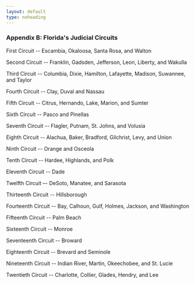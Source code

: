 ```yaml
---
layout: default
type: noheading
---
```

### Appendix B: Florida's Judicial Circuits

First Circuit -- Escambia, Okaloosa, Santa Rosa, and Walton

Second Circuit -- Franklin, Gadsden, Jefferson, Leon, Liberty, and Wakulla

Third Circuit -- Columbia, Dixie, Hamilton, Lafayette, Madison, Suwannee, and Taylor

Fourth Circuit -- Clay, Duval and Nassau

Fifth Circuit -- Citrus, Hernando, Lake, Marion, and Sumter

Sixth Circuit -- Pasco and Pinellas

Seventh Circuit -- Flagler, Putnam, St. Johns, and Volusia

Eighth Circuit -- Alachua, Baker, Bradford, Gilchrist, Levy, and Union

Ninth Circuit -- Orange and Osceola

Tenth Circuit -- Hardee, Highlands, and Polk

Eleventh Circuit -- Dade

Twelfth Circuit –- DeSoto, Manatee, and Sarasota

Thirteenth Circuit -- Hillsborough

Fourteenth Circuit -- Bay, Calhoun, Gulf, Holmes, Jackson, and Washington

Fifteenth Circuit -- Palm Beach

Sixteenth Circuit -- Monroe

Seventeenth Circuit -- Broward

Eighteenth Circuit -- Brevard and Seminole

Nineteenth Circuit -- Indian River, Martin, Okeechobee, and St. Lucie

Twentieth Circuit -- Charlotte, Collier, Glades, Hendry, and Lee